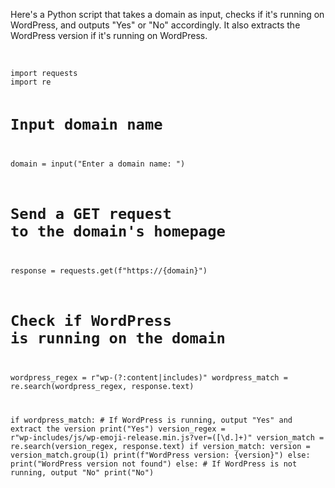 <p>Here's a Python script that takes a domain as input, checks if it's running on WordPress, and outputs "Yes" or "No" accordingly. It also extracts the WordPress version if it's running on WordPress.</p>
<br/>
<code>
import requests
import re

# Input domain name
domain = input("Enter a domain name: ")

# Send a GET request to the domain's homepage
response = requests.get(f"https://{domain}")

# Check if WordPress is running on the domain
wordpress_regex = r"wp-(?:content|includes)"
wordpress_match = re.search(wordpress_regex, response.text)

if wordpress_match:
    # If WordPress is running, output "Yes" and extract the version
    print("Yes")
    version_regex = r"wp-includes/js/wp-emoji-release.min.js\?ver=([\d.]+)"
    version_match = re.search(version_regex, response.text)
    if version_match:
        version = version_match.group(1)
        print(f"WordPress version: {version}")
    else:
        print("WordPress version not found")
else:
    # If WordPress is not running, output "No"
    print("No")
</code>
